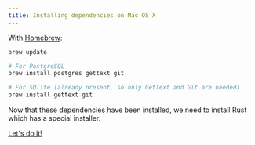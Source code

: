 ```yaml
---
title: Installing dependencies on Mac OS X
---
```


With [Homebrew](https://brew.sh/):

```bash
brew update

# For PostgreSQL
brew install postgres gettext git

# For SQlite (already present, so only GetText and Git are needed)
brew install gettext git
```

Now that these dependencies have been installed, we need to install Rust which has a special installer.

<a class="action" href="/installation/deps/rust">Let's do it!</a>